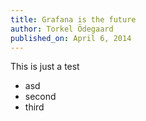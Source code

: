 ```yaml
---
title: Grafana is the future
author: Torkel Ödegaard
published_on: April 6, 2014
---
```


This is just a test

- asd
- second
- third